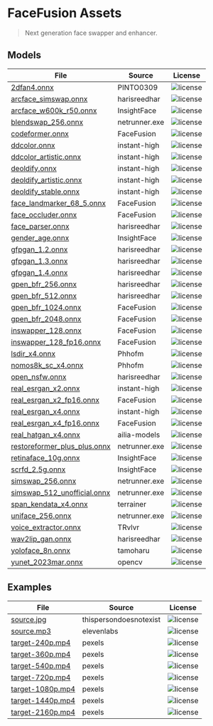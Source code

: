 FaceFusion Assets
=================

> Next generation face swapper and enhancer.


Models
------

| File                                                                                                                                  | Source        | License                                                                 |
|---------------------------------------------------------------------------------------------------------------------------------------|---------------|-------------------------------------------------------------------------|
| [2dfan4.onnx](https://github.com/facefusion/facefusion-assets/releases/download/models/2dfan4.onnx)                                   | PINTO0309     | ![license](https://img.shields.io/badge/license-MIT-green.svg)          |
| [arcface_simswap.onnx](https://github.com/facefusion/facefusion-assets/releases/download/models/arcface_simswap.onnx)                 | harisreedhar  | ![license](https://img.shields.io/badge/license-non_commercial-red)     |
| [arcface_w600k_r50.onnx](https://github.com/facefusion/facefusion-assets/releases/download/models/arcface_w600k_r50.onnx)             | InsightFace   | ![license](https://img.shields.io/badge/license-non_commercial-red)     |
| [blendswap_256.onnx](https://github.com/facefusion/facefusion-assets/releases/download/models/blendswap_256.onnx)                     | netrunner.exe | ![license](https://img.shields.io/badge/license-non_commercial-red)     |
| [codeformer.onnx](https://github.com/facefusion/facefusion-assets/releases/download/models/codeformer.onnx)                           | FaceFusion    | ![license](https://img.shields.io/badge/license-non_commercial-red)     |
| [ddcolor.onnx](https://github.com/facefusion/facefusion-assets/releases/download/models/ddcolor.onnx)                                 | instant-high  | ![license](https://img.shields.io/badge/license-Apache_2.0-green.svg)   |
| [ddcolor_artistic.onnx](https://github.com/facefusion/facefusion-assets/releases/download/models/ddcolor_artistic.onnx)               | instant-high  | ![license](https://img.shields.io/badge/license-Apache_2.0-green.svg)   |
| [deoldify.onnx](https://github.com/facefusion/facefusion-assets/releases/download/models/deoldify.onnx)                               | instant-high  | ![license](https://img.shields.io/badge/license-MIT-green.svg)          |
| [deoldify_artistic.onnx](https://github.com/facefusion/facefusion-assets/releases/download/models/deoldify_artistic.onnx)             | instant-high  | ![license](https://img.shields.io/badge/license-MIT-green.svg)          |
| [deoldify_stable.onnx](https://github.com/facefusion/facefusion-assets/releases/download/models/deoldify_stable.onnx)                 | instant-high  | ![license](https://img.shields.io/badge/license-MIT-green.svg)          |
| [face_landmarker_68_5.onnx](https://github.com/facefusion/facefusion-assets/releases/download/models/face_landmarker_68_5.onnx)       | FaceFusion    | ![license](https://img.shields.io/badge/license-MIT-green.svg)          |
| [face_occluder.onnx](https://github.com/facefusion/facefusion-assets/releases/download/models/face_occluder.onnx)                     | FaceFusion    | ![license](https://img.shields.io/badge/license-unknown-red.svg)        |
| [face_parser.onnx](https://github.com/facefusion/facefusion-assets/releases/download/models/face_parser.onnx)                         | harisreedhar  | ![license](https://img.shields.io/badge/license-MIT-green.svg)          |
| [gender_age.onnx](https://github.com/facefusion/facefusion-assets/releases/download/models/gender_age.onnx)                           | InsightFace   | ![license](https://img.shields.io/badge/license-non_commercial-red)     |
| [gfpgan_1.2.onnx](https://github.com/facefusion/facefusion-assets/releases/download/models/gfpgan_1.2.onnx)                           | harisreedhar  | ![license](https://img.shields.io/badge/license-Apache_2.0-green.svg)   |
| [gfpgan_1.3.onnx](https://github.com/facefusion/facefusion-assets/releases/download/models/gfpgan_1.3.onnx)                           | harisreedhar  | ![license](https://img.shields.io/badge/license-Apache_2.0-green.svg)   |
| [gfpgan_1.4.onnx](https://github.com/facefusion/facefusion-assets/releases/download/models/gfpgan_1.4.onnx)                           | harisreedhar  | ![license](https://img.shields.io/badge/license-Apache_2.0-green.svg)   |
| [gpen_bfr_256.onnx](https://github.com/facefusion/facefusion-assets/releases/download/models/gpen_bfr_256.onnx)                       | harisreedhar  | ![license](https://img.shields.io/badge/license-non_commercial-red)     |
| [gpen_bfr_512.onnx](https://github.com/facefusion/facefusion-assets/releases/download/models/gpen_bfr_512.onnx)                       | harisreedhar  | ![license](https://img.shields.io/badge/license-non_commercial-red)     |
| [gpen_bfr_1024.onnx](https://github.com/facefusion/facefusion-assets/releases/download/models/gpen_bfr_1024.onnx)                     | FaceFusion    | ![license](https://img.shields.io/badge/license-non_commercial-red)     |
| [gpen_bfr_2048.onnx](https://github.com/facefusion/facefusion-assets/releases/download/models/gpen_bfr_2048.onnx)                     | FaceFusion    | ![license](https://img.shields.io/badge/license-non_commercial-red)     |
| [inswapper_128.onnx](https://github.com/facefusion/facefusion-assets/releases/download/models/inswapper_128.onnx)                     | FaceFusion    | ![license](https://img.shields.io/badge/license-non_commercial-red)     |
| [inswapper_128_fp16.onnx](https://github.com/facefusion/facefusion-assets/releases/download/models/inswapper_128_fp16.onnx)           | FaceFusion    | ![license](https://img.shields.io/badge/license-non_commercial-red)     |
| [lsdir_x4.onnx](https://github.com/facefusion/facefusion-assets/releases/download/models/lsdir_x4.onnx)                               | Phhofm        | ![license](https://img.shields.io/badge/license-non_commercial-red)     |
| [nomos8k_sc_x4.onnx](https://github.com/facefusion/facefusion-assets/releases/download/models/nomos8k_sc_x4.onnx)                     | Phhofm        | ![license](https://img.shields.io/badge/license-non_commercial-red)     |
| [open_nsfw.onnx](https://github.com/facefusion/facefusion-assets/releases/download/models/open_nsfw.onnx)                             | harisreedhar  | ![license](https://img.shields.io/badge/license-BSD_2--Clause-blue.svg) |
| [real_esrgan_x2.onnx](https://github.com/facefusion/facefusion-assets/releases/download/models/real_esrgan_x2.onnx)                   | instant-high  | ![license](https://img.shields.io/badge/license-BSD_3--Clause-blue.svg) |
| [real_esrgan_x2_fp16.onnx](https://github.com/facefusion/facefusion-assets/releases/download/models/real_esrgan_x2_fp16.onnx)         | FaceFusion    | ![license](https://img.shields.io/badge/license-BSD_3--Clause-blue.svg) |
| [real_esrgan_x4.onnx](https://github.com/facefusion/facefusion-assets/releases/download/models/real_esrgan_x4.onnx)                   | instant-high  | ![license](https://img.shields.io/badge/license-BSD_3--Clause-blue.svg) |
| [real_esrgan_x4_fp16.onnx](https://github.com/facefusion/facefusion-assets/releases/download/models/real_esrgan_x4_fp16.onnx)         | FaceFusion    | ![license](https://img.shields.io/badge/license-BSD_3--Clause-blue.svg) |
| [real_hatgan_x4.onnx](https://github.com/facefusion/facefusion-assets/releases/download/models/real_hatgan_x4.onnx)                   | ailia-models  | ![license](https://img.shields.io/badge/license-MIT-green.svg)          |
| [restoreformer_plus_plus.onnx](https://github.com/facefusion/facefusion-assets/releases/download/models/restoreformer_plus_plus.onnx) | netrunner.exe | ![license](https://img.shields.io/badge/license-Apache_2.0-green.svg)   |
| [retinaface_10g.onnx](https://github.com/facefusion/facefusion-assets/releases/download/models/retinaface_10g.onnx)                   | InsightFace   | ![license](https://img.shields.io/badge/license-non_commercial-red)     |
| [scrfd_2.5g.onnx](https://github.com/facefusion/facefusion-assets/releases/download/models/scrfd_2.5g.onnx)                           | InsightFace   | ![license](https://img.shields.io/badge/license-Apache_2.0-green.svg)   | 
| [simswap_256.onnx](https://github.com/facefusion/facefusion-assets/releases/download/models/simswap_256.onnx)                         | netrunner.exe | ![license](https://img.shields.io/badge/license-non_commercial-red)     |
| [simswap_512_unofficial.onnx](https://github.com/facefusion/facefusion-assets/releases/download/models/simswap_512_unofficial.onnx)   | netrunner.exe | ![license](https://img.shields.io/badge/license-non_commercial-red)     |
| [span_kendata_x4.onnx](https://github.com/facefusion/facefusion-assets/releases/download/models/span_kendata_x4.onnx)                 | terrainer     | ![license](https://img.shields.io/badge/license-GPLv3-blue)             |
| [uniface_256.onnx](https://github.com/facefusion/facefusion-assets/releases/download/models/uniface_256.onnx)                         | netrunner.exe | ![license](https://img.shields.io/badge/license-unknown-red.svg)        |
| [voice_extractor.onnx](https://github.com/facefusion/facefusion-assets/releases/download/models/voice_extractor.onnx)                 | TRvlvr        | ![license](https://img.shields.io/badge/license-unknown-red)            |
| [wav2lip_gan.onnx](https://github.com/facefusion/facefusion-assets/releases/download/models/wav2lip_gan.onnx)                         | harisreedhar  | ![license](https://img.shields.io/badge/license-non_commercial-red)     |
| [yoloface_8n.onnx](https://github.com/facefusion/facefusion-assets/releases/download/models/yoloface_8n.onnx)                         | tamoharu      | ![license](https://img.shields.io/badge/license-GPLv3-blue)             |
| [yunet_2023mar.onnx](https://github.com/facefusion/facefusion-assets/releases/download/models/yunet_2023mar.onnx)                     | opencv        | ![license](https://img.shields.io/badge/license-BSD_3--Clause-blue.svg) |


Examples
--------

| File                                                                                                            | Source                 | License                                                            |
|-----------------------------------------------------------------------------------------------------------------|------------------------|--------------------------------------------------------------------|
| [source.jpg](https://github.com/facefusion/facefusion-assets/releases/download/examples/source.jpg)             | thispersondoesnotexist | ![license](https://img.shields.io/badge/license-free_to_use-green) |
| [source.mp3](https://github.com/facefusion/facefusion-assets/releases/download/examples/source.mp3)             | elevenlabs             | ![license](https://img.shields.io/badge/license-free_to_use-green) |
| [target-240p.mp4](https://github.com/facefusion/facefusion-assets/releases/download/examples/target-240p.mp4)   | pexels                 | ![license](https://img.shields.io/badge/license-free_to_use-green) |
| [target-360p.mp4](https://github.com/facefusion/facefusion-assets/releases/download/examples/target-360p.mp4)   | pexels                 | ![license](https://img.shields.io/badge/license-free_to_use-green) |
| [target-540p.mp4](https://github.com/facefusion/facefusion-assets/releases/download/examples/target-540p.mp4)   | pexels                 | ![license](https://img.shields.io/badge/license-free_to_use-green) |
| [target-720p.mp4](https://github.com/facefusion/facefusion-assets/releases/download/examples/target-720p.mp4)   | pexels                 | ![license](https://img.shields.io/badge/license-free_to_use-green) |
| [target-1080p.mp4](https://github.com/facefusion/facefusion-assets/releases/download/examples/target-1080p.mp4) | pexels                 | ![license](https://img.shields.io/badge/license-free_to_use-green) |
| [target-1440p.mp4](https://github.com/facefusion/facefusion-assets/releases/download/examples/target-1440p.mp4) | pexels                 | ![license](https://img.shields.io/badge/license-free_to_use-green) |
| [target-2160p.mp4](https://github.com/facefusion/facefusion-assets/releases/download/examples/target-2160p.mp4) | pexels                 | ![license](https://img.shields.io/badge/license-free_to_use-green) |
